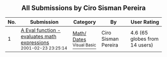 ﻿<div align="center">

## All Submissions by Ciro Sisman Pereira

</div>

No.  | Submission | Category | By   | User Rating
---- | ---------- | -------- | ---- | -----------
1 | [A Eval function \- evaluates math expressions<br /><sup>2001-02-23 23:25:14</sup>](https://github.com/Planet-Source-Code/ciro-sisman-pereira-a-eval-function-evaluates-math-expressions__1-21277) | [Math/ Dates<br /><sup>Visual Basic</sup>](../ByCategory/math-dates__1-37.md) | Ciro Sisman Pereira | 4.6 (65 globes from 14 users)
